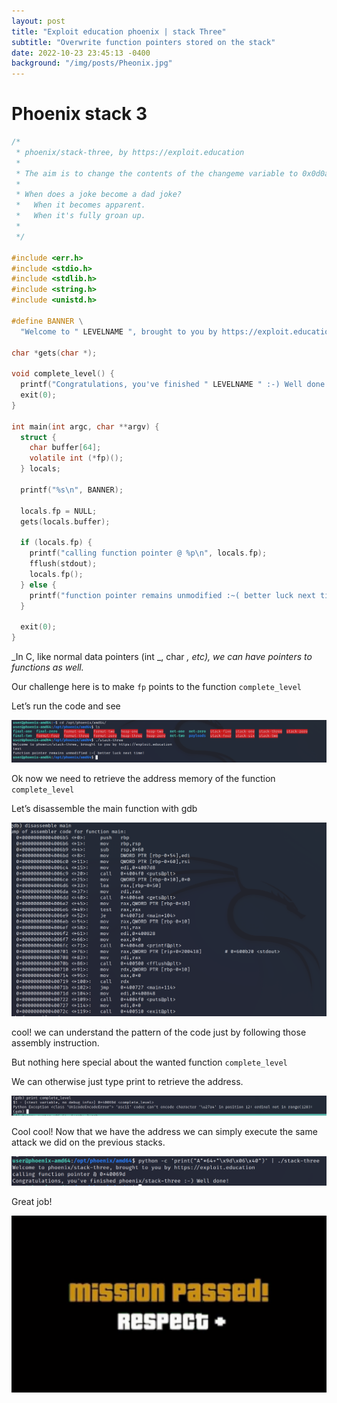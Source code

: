 ```yaml
---
layout: post
title: "Exploit education phoenix | stack Three"
subtitle: "Overwrite function pointers stored on the stack"
date: 2022-10-23 23:45:13 -0400
background: "/img/posts/Pheonix.jpg"
---
```


# Phoenix stack 3

```c
/*
 * phoenix/stack-three, by https://exploit.education
 *
 * The aim is to change the contents of the changeme variable to 0x0d0a090a
 *
 * When does a joke become a dad joke?
 *   When it becomes apparent.
 *   When it's fully groan up.
 *
 */

#include <err.h>
#include <stdio.h>
#include <stdlib.h>
#include <string.h>
#include <unistd.h>

#define BANNER \
  "Welcome to " LEVELNAME ", brought to you by https://exploit.education"

char *gets(char *);

void complete_level() {
  printf("Congratulations, you've finished " LEVELNAME " :-) Well done!\n");
  exit(0);
}

int main(int argc, char **argv) {
  struct {
    char buffer[64];
    volatile int (*fp)();
  } locals;

  printf("%s\n", BANNER);

  locals.fp = NULL;
  gets(locals.buffer);

  if (locals.fp) {
    printf("calling function pointer @ %p\n", locals.fp);
    fflush(stdout);
    locals.fp();
  } else {
    printf("function pointer remains unmodified :~( better luck next time!\n");
  }

  exit(0);
}
```

_In C, like normal data pointers (int _, char _, etc), we can have pointers to functions as well._

Our challenge here is to make `fp` points to the function `complete_level`

Let’s run the code and see

![Untitled](/img/posts/stack3/Untitled.png)

Ok now we need to retrieve the address memory of the function `complete_level`

Let’s disassemble the main function with gdb

![Untitled](/img/posts/stack3/Untitled%201.png)

cool! we can understand the pattern of the code just by following those assembly instruction.

But nothing here special about the wanted function `complete_level`

We can otherwise just type print to retrieve the address.

![Untitled](/img/posts/stack3/Untitled%202.png)

Cool cool! Now that we have the address we can simply execute the same attack we did on the previous stacks.

![Untitled](/img/posts/stack3/Untitled%203.png)

Great job!

![df.png](/img/posts/stack3/df.png)
